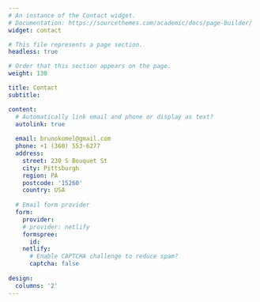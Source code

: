 ```yaml
---
# An instance of the Contact widget.
# Documentation: https://sourcethemes.com/academic/docs/page-builder/
widget: contact

# This file represents a page section.
headless: true

# Order that this section appears on the page.
weight: 130

title: Contact
subtitle:

content:
  # Automatically link email and phone or display as text?
  autolink: true
  
  email: brunokomel@gmail.com
  phone: +1 (360) 553-6277
  address:
    street: 230 S Bouquet St
    city: Pittsburgh
    region: PA
    postcode: '15260'
    country: USA
  
  # Email form provider
  form:
    provider:
    # provider: netlify
    formspree:
      id:
    netlify:
      # Enable CAPTCHA challenge to reduce spam?
      captcha: false
  
design:
  columns: '2'
---
```

